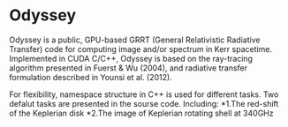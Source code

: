 # Odyssey
Odyssey is a public, GPU-based GRRT (General Relativistic Radiative Transfer) code for computing image and/or spectrum in Kerr spacetime. Implemented in CUDA C/C++, Odyssey is based on the ray-tracing algorithm presented in Fuerst & Wu (2004), and radiative transfer formulation described in Younsi et al. (2012).

For flexibility, namespace structure in C++  is used for different tasks. Two defalut tasks are presented in the sourse code. Including:
*1.The red-shift of the Keplerian disk
*2.The image of Keplerian rotating shell at 340GHz
 



